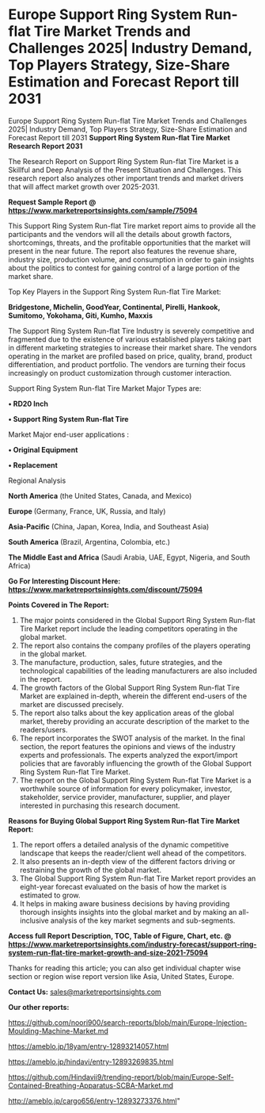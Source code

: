 # Europe Support Ring System Run-flat Tire Market Trends and Challenges 2025| Industry Demand, Top Players Strategy, Size-Share Estimation and Forecast Report till 2031
 Europe Support Ring System Run-flat Tire Market Trends and Challenges 2025| Industry Demand, Top Players Strategy, Size-Share Estimation and Forecast Report till 2031
<strong>Support Ring System Run-flat Tire Market Research Report 2031</strong>

The Research Report on Support Ring System Run-flat Tire Market is a Skillful and Deep Analysis of the Present Situation and Challenges. This research report also analyzes other important trends and market drivers that will affect market growth over 2025-2031.

<strong>Request Sample Report @ <a href=https://www.marketreportsinsights.com/sample/75094>https://www.marketreportsinsights.com/sample/75094</a></strong>

This Support Ring System Run-flat Tire market report aims to provide all the participants and the vendors will all the details about growth factors, shortcomings, threats, and the profitable opportunities that the market will present in the near future. The report also features the revenue share, industry size, production volume, and consumption in order to gain insights about the politics to contest for gaining control of a large portion of the market share.

Top Key Players in the Support Ring System Run-flat Tire Market:

<strong>Bridgestone, Michelin, GoodYear, Continental, Pirelli, Hankook, Sumitomo, Yokohama, Giti, Kumho, Maxxis</strong>

The Support Ring System Run-flat Tire Industry is severely competitive and fragmented due to the existence of various established players taking part in different marketing strategies to increase their market share. The vendors operating in the market are profiled based on price, quality, brand, product differentiation, and product portfolio. The vendors are turning their focus increasingly on product customization through customer interaction.

Support Ring System Run-flat Tire Market Major Types are:

<strong>• RD20 Inch

• Support Ring System Run-flat Tire</strong>

Market Major end-user applications :

<strong>• Original Equipment

• Replacement</strong>

Regional Analysis

</u><strong><b>North America</b></strong> (the United States, Canada, and Mexico)

<strong><b>Europe </b></strong>(Germany, France, UK, Russia, and Italy)

<strong><b>Asia-Pacific</b></strong> (China, Japan, Korea, India, and Southeast Asia)

<strong><b>South America</b></strong> (Brazil, Argentina, Colombia, etc.)

<strong><b>The Middle East and Africa</b></strong> (Saudi Arabia, UAE, Egypt, Nigeria, and South Africa)

<strong>Go For Interesting Discount Here: <a href=https://www.marketreportsinsights.com/discount/75094>https://www.marketreportsinsights.com/discount/75094</a></strong>

<strong>Points Covered in The Report:</strong>
<ol>
  <li>The major points considered in the Global Support Ring System Run-flat Tire Market report include the leading competitors operating in the global market.</li>
  <li>The report also contains the company profiles of the players operating in the global market.</li>
  <li>The manufacture, production, sales, future strategies, and the technological capabilities of the leading manufacturers are also included in the report.</li>
  <li>The growth factors of the Global Support Ring System Run-flat Tire Market are explained in-depth, wherein the different end-users of the market are discussed precisely.</li>
  <li>The report also talks about the key application areas of the global market, thereby providing an accurate description of the market to the readers/users.</li>
  <li>The report incorporates the SWOT analysis of the market. In the final section, the report features the opinions and views of the industry experts and professionals. The experts analyzed the export/import policies that are favorably influencing the growth of the Global Support Ring System Run-flat Tire Market.</li>
  <li>The report on the Global Support Ring System Run-flat Tire Market is a worthwhile source of information for every policymaker, investor, stakeholder, service provider, manufacturer, supplier, and player interested in purchasing this research document.</li>
</ol>
<strong>Reasons for Buying Global Support Ring System Run-flat Tire Market Report:</strong>

<ol>
  <li>The report offers a detailed analysis of the dynamic competitive landscape that keeps the reader/client well ahead of the competitors.</li>
  <li>It also presents an in-depth view of the different factors driving or restraining the growth of the global market.</li>
  <li>The Global Support Ring System Run-flat Tire Market report provides an eight-year forecast evaluated on the basis of how the market is estimated to grow.</li>
  <li>It helps in making aware business decisions by having providing thorough insights insights into the global market and by making an all-inclusive analysis of the key market segments and sub-segments.</li>
</ol>
<strong>Access full Report Description, TOC, Table of Figure, Chart, etc. @ <a href=https://www.marketreportsinsights.com/industry-forecast/support-ring-system-run-flat-tire-market-growth-and-size-2021-75094>https://www.marketreportsinsights.com/industry-forecast/support-ring-system-run-flat-tire-market-growth-and-size-2021-75094</a></strong>


Thanks for reading this article; you can also get individual chapter wise section or region wise report version like Asia, United States, Europe.

<strong>Contact Us:</strong>
sales@marketreportsinsights.com

<strong>Our other reports:</strong>

<a href=https://github.com/noori900/search-reports/blob/main/Europe-Injection-Moulding-Machine-Market.md>https://github.com/noori900/search-reports/blob/main/Europe-Injection-Moulding-Machine-Market.md</a>

<a href=https://ameblo.jp/18yam/entry-12893214057.html>https://ameblo.jp/18yam/entry-12893214057.html</a>

<a href=https://ameblo.jp/hindavi/entry-12893269835.html>https://ameblo.jp/hindavi/entry-12893269835.html</a>

<a href=https://github.com/Hindavii9/trending-report/blob/main/Europe-Self-Contained-Breathing-Apparatus-SCBA-Market.md>https://github.com/Hindavii9/trending-report/blob/main/Europe-Self-Contained-Breathing-Apparatus-SCBA-Market.md</a>

<a href=http://ameblo.jp/cargo656/entry-12893273376.html>http://ameblo.jp/cargo656/entry-12893273376.html</a>"
